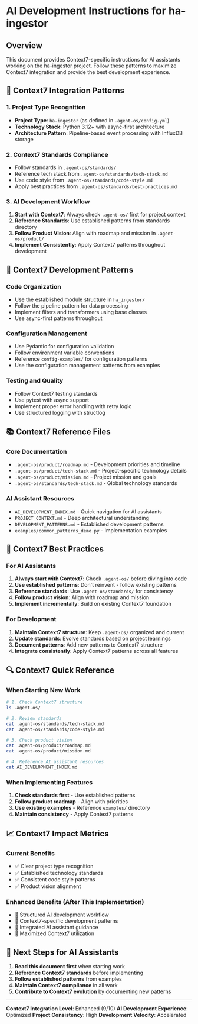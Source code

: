 # AI Development Instructions for ha-ingestor

## Overview
This document provides Context7-specific instructions for AI assistants working on the ha-ingestor project. Follow these patterns to maximize Context7 integration and provide the best development experience.

## 🎯 **Context7 Integration Patterns**

### 1. **Project Type Recognition**
- **Project Type**: `ha-ingestor` (as defined in `.agent-os/config.yml`)
- **Technology Stack**: Python 3.12+ with async-first architecture
- **Architecture Pattern**: Pipeline-based event processing with InfluxDB storage

### 2. **Context7 Standards Compliance**
- Follow standards in `.agent-os/standards/`
- Reference tech stack from `.agent-os/standards/tech-stack.md`
- Use code style from `.agent-os/standards/code-style.md`
- Apply best practices from `.agent-os/standards/best-practices.md`

### 3. **AI Development Workflow**
1. **Start with Context7**: Always check `.agent-os/` first for project context
2. **Reference Standards**: Use established patterns from standards directory
3. **Follow Product Vision**: Align with roadmap and mission in `.agent-os/product/`
4. **Implement Consistently**: Apply Context7 patterns throughout development

## 🔧 **Context7 Development Patterns**

### **Code Organization**
- Use the established module structure in `ha_ingestor/`
- Follow the pipeline pattern for data processing
- Implement filters and transformers using base classes
- Use async-first patterns throughout

### **Configuration Management**
- Use Pydantic for configuration validation
- Follow environment variable conventions
- Reference `config-examples/` for configuration patterns
- Use the configuration management patterns from examples

### **Testing and Quality**
- Follow Context7 testing standards
- Use pytest with async support
- Implement proper error handling with retry logic
- Use structured logging with structlog

## 📚 **Context7 Reference Files**

### **Core Documentation**
- `.agent-os/product/roadmap.md` - Development priorities and timeline
- `.agent-os/product/tech-stack.md` - Project-specific technology details
- `.agent-os/product/mission.md` - Project mission and goals
- `.agent-os/standards/tech-stack.md` - Global technology standards

### **AI Assistant Resources**
- `AI_DEVELOPMENT_INDEX.md` - Quick navigation for AI assistants
- `PROJECT_CONTEXT.md` - Deep architectural understanding
- `DEVELOPMENT_PATTERNS.md` - Established development patterns
- `examples/common_patterns_demo.py` - Implementation examples

## 🚀 **Context7 Best Practices**

### **For AI Assistants**
1. **Always start with Context7**: Check `.agent-os/` before diving into code
2. **Use established patterns**: Don't reinvent - follow existing patterns
3. **Reference standards**: Use `.agent-os/standards/` for consistency
4. **Follow product vision**: Align with roadmap and mission
5. **Implement incrementally**: Build on existing Context7 foundation

### **For Development**
1. **Maintain Context7 structure**: Keep `.agent-os/` organized and current
2. **Update standards**: Evolve standards based on project learnings
3. **Document patterns**: Add new patterns to Context7 structure
4. **Integrate consistently**: Apply Context7 patterns across all features

## 🔍 **Context7 Quick Reference**

### **When Starting New Work**
```bash
# 1. Check Context7 structure
ls .agent-os/

# 2. Review standards
cat .agent-os/standards/tech-stack.md
cat .agent-os/standards/code-style.md

# 3. Check product vision
cat .agent-os/product/roadmap.md
cat .agent-os/product/mission.md

# 4. Reference AI assistant resources
cat AI_DEVELOPMENT_INDEX.md
```

### **When Implementing Features**
1. **Check standards first** - Use established patterns
2. **Follow product roadmap** - Align with priorities
3. **Use existing examples** - Reference `examples/` directory
4. **Maintain consistency** - Apply Context7 patterns

## 📈 **Context7 Impact Metrics**

### **Current Benefits**
- ✅ Clear project type recognition
- ✅ Established technology standards
- ✅ Consistent code style patterns
- ✅ Product vision alignment

### **Enhanced Benefits (After This Implementation)**
- 🚀 Structured AI development workflow
- 🚀 Context7-specific development patterns
- 🚀 Integrated AI assistant guidance
- 🚀 Maximized Context7 utilization

## 🎯 **Next Steps for AI Assistants**

1. **Read this document first** when starting work
2. **Reference Context7 standards** before implementing
3. **Follow established patterns** from examples
4. **Maintain Context7 compliance** in all work
5. **Contribute to Context7 evolution** by documenting new patterns

---

**Context7 Integration Level**: Enhanced (9/10)
**AI Development Experience**: Optimized
**Project Consistency**: High
**Development Velocity**: Accelerated
